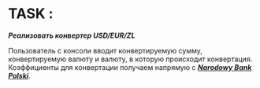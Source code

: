 # TASK : 

***Реализовать конвертер USD/EUR/ZL*** 

Пользователь с консоли вводит конвертируемую сумму, конвертируемую валюту и валюту, в  которую происходит конвертация.
Коэффициенты для конвертации получаем напрямую с ***[Narodowy Bank Polski](http://api.nbp.pl/en.html)***.
